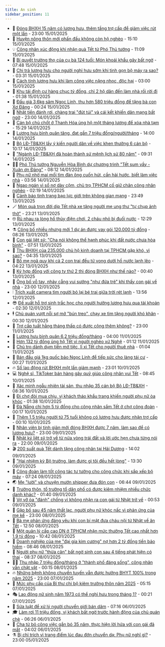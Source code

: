 ```yaml
---
title: An sinh
sidebar_position: 11
---
```


<!-- dantri-an-sinh:START -->
- 👺 [Đóng BHXH 15 năm có lương hưu, thêm tầng trợ cấp để giảm việc rút một lần](https://dantri.com.vn/an-sinh/dong-bhxh-15-nam-co-luong-huu-them-tang-tro-cap-de-giam-viec-rut-mot-lan-20250115202706952.htm) - 23:00 15/01/2025
- 👀 [Huyện nông thôn mới phấn đấu không còn hộ nghèo](https://dantri.com.vn/an-sinh/huyen-nong-thon-moi-phan-dau-khong-con-ho-ngheo-20250115185336553.htm) - 15:10 15/01/2025
- 💡 [Công nhân xúc động khi nhận quà Tết từ Phó Thủ tướng](https://dantri.com.vn/an-sinh/cong-nhan-xuc-dong-khi-nhan-qua-tet-tu-pho-thu-tuong-20250115165110820.htm) - 11:09 15/01/2025
- 💄 [Bí quyết trường thọ của cụ bà 124 tuổi: Món khoái khẩu gây bất ngờ](https://dantri.com.vn/an-sinh/bi-quyet-truong-tho-cua-cu-ba-124-tuoi-mon-khoai-khau-gay-bat-ngo-20250114221623834.htm) - 07:48 15/01/2025
- 🧠 [Chi trả lương hưu cho người nghỉ hưu sớm khi tinh gọn bộ máy ra sao?](https://dantri.com.vn/an-sinh/chi-tra-luong-huu-cho-nguoi-nghi-huu-som-khi-tinh-gon-bo-may-ra-sao-20250115102109307.htm) - 03:31 15/01/2025
- 🫣 [Cách tính lương hưu khi làm công việc nặng nhọc, độc hại](https://dantri.com.vn/an-sinh/cach-tinh-luong-huu-khi-lam-cong-viec-nang-nhoc-doc-hai-20250114144542432.htm) - 03:00 15/01/2025
- 🥸 [Khu tái định cư hàng chục tỷ đồng, chỉ 2 hộ dân đến làm nhà rồi rời đi](https://dantri.com.vn/an-sinh/khu-tai-dinh-cu-hang-chuc-ty-dong-chi-2-ho-dan-den-lam-nha-roi-roi-di-20250114085050352.htm) - 01:38 15/01/2025
- 🤭 [Đấu giá 3,6kg sâm Ngọc Linh, thu hơn 580 triệu đồng để tặng bà con Xơ Đăng](https://dantri.com.vn/an-sinh/dau-gia-36kg-sam-ngoc-linh-thu-hon-580-trieu-dong-de-tang-ba-con-xo-dang-20250114192527199.htm) - 00:24 15/01/2025
- 💂 [Nhặt tiền đánh rơi, chàng trai &quot;đút túi&quot; và cái kết khiến dân mạng bất ngờ](https://dantri.com.vn/an-sinh/nhat-tien-danh-roi-chang-trai-dut-tui-va-cai-ket-khien-dan-mang-bat-ngo-20250114181444272.htm) - 23:00 14/01/2025
- 🦣 [Cán bộ chủ chốt ở Thanh Hóa ủng hộ một tháng lương để xóa nhà tạm](https://dantri.com.vn/an-sinh/can-bo-chu-chot-o-thanh-hoa-ung-ho-mot-thang-luong-de-xoa-nha-tam-20250114191323766.htm) - 15:29 14/01/2025
- 🧰 [Lương hưu bình quân tăng, đạt gần 7 triệu đồng/người/tháng](https://dantri.com.vn/an-sinh/luong-huu-binh-quan-tang-dat-gan-7-trieu-dongnguoithang-20250114202149484.htm) - 14:00 14/01/2025
- 🤩 [Bộ LĐ-TB&amp;XH lấy ý kiến người dân về việc khen thưởng 6 cán bộ](https://dantri.com.vn/an-sinh/bo-ld-tbxh-lay-y-kien-nguoi-dan-ve-viec-khen-thuong-6-can-bo-20250114163921319.htm) - 10:17 14/01/2025
- 🤖 [&quot;Ngành LĐ-TB&amp;XH đã hoàn thành sứ mệnh lịch sử 80 năm&quot;](https://dantri.com.vn/an-sinh/nganh-ld-tbxh-da-hoan-thanh-su-menh-lich-su-80-nam-20250114160116683.htm) - 09:31 14/01/2025
- 🧑‍💻 [Phó Thủ tướng Nguyễn Hòa Bình dự chương trình &quot;Tết sum vầy - Xuân ơn Đảng&quot;](https://dantri.com.vn/an-sinh/pho-thu-tuong-nguyen-hoa-binh-du-chuong-trinh-tet-sum-vay-xuan-on-dang-20250114143311492.htm) - 08:12 14/01/2025
- 🦍 [Phụ nữ nhờ mai mối tìm đàn ông cuốn hút, cần hài hước, biết làm việc nhà](https://dantri.com.vn/an-sinh/phu-nu-nho-mai-moi-tim-dan-ong-cuon-hut-can-hai-huoc-biet-lam-viec-nha-20250113115543563.htm) - 03:56 14/01/2025
- 🦆 [Ngao ngán vì sổ nợ dày cộm, chủ trọ TPHCM cố giữ chân công nhân nghèo](https://dantri.com.vn/an-sinh/ngao-ngan-vi-so-no-day-com-chu-tro-tphcm-co-giu-chan-cong-nhan-ngheo-20250113174628980.htm) - 02:19 14/01/2025
- 🌊 [Cảnh báo tình trạng bạo lực giới trên không gian mạng](https://dantri.com.vn/an-sinh/canh-bao-tinh-trang-bao-luc-gioi-tren-khong-gian-mang-20250113194319454.htm) - 23:49 13/01/2025
- 🪄 [Món quà trọn đời dịp Tết nhà xe tặng người mẹ ung thư &quot;tự chụp ảnh thờ&quot;](https://dantri.com.vn/an-sinh/mon-qua-tron-doi-dip-tet-nha-xe-tang-nguoi-me-ung-thu-tu-chup-anh-tho-20250113224725581.htm) - 23:21 13/01/2025
- 🤓 [Rủ nhau ra lòng hồ thủy điện chơi, 2 cháu nhỏ bị đuối nước](https://dantri.com.vn/an-sinh/ru-nhau-ra-long-ho-thuy-dien-choi-2-chau-nho-bi-duoi-nuoc-20250113183728873.htm) - 12:29 13/01/2025
- ⚗️ [Công bố nhiều nhưng mới 1 dự án được vay gói 120.000 tỷ đồng](https://dantri.com.vn/an-sinh/cong-bo-nhieu-nhung-moi-1-du-an-duoc-vay-goi-120000-ty-dong-20250113120748242.htm) - 08:26 13/01/2025
- 💃 [Con gái liệt sỹ: &quot;Cha nói không thể hạnh phúc khi đất nước chưa hòa bình&quot;](https://dantri.com.vn/an-sinh/con-gai-liet-sy-cha-noi-khong-the-hanh-phuc-khi-dat-nuoc-chua-hoa-binh-20250113134409535.htm) - 07:51 13/01/2025
- 💼 [Thu BHXH của 235.000 chủ hộ kinh doanh tại TPHCM gặp khó, vì sao?](https://dantri.com.vn/an-sinh/thu-bhxh-cua-235000-chu-ho-kinh-doanh-tai-tphcm-gap-kho-vi-sao-20250113101248993.htm) - 04:35 13/01/2025
- 🤖 [Bố mẹ ngã quỵ khi cả 2 con trai đều tử vong dưới hồ nước lạnh lẽo](https://dantri.com.vn/an-sinh/bo-me-nga-quy-khi-ca-2-con-trai-deu-tu-vong-duoi-ho-nuoc-lanh-leo-20250113101151502.htm) - 04:22 13/01/2025
- 🧐 [Ký hợp đồng với công ty thứ 2 thì đóng BHXH như thế nào?](https://dantri.com.vn/an-sinh/ky-hop-dong-voi-cong-ty-thu-2-thi-dong-bhxh-nhu-the-nao-20250111181224361.htm) - 00:40 13/01/2025
- 💯 [Ông bố vỗ tay, nhảy cẫng vui sướng &quot;như đứa trẻ&quot; khi thấy con gái về nhà](https://dantri.com.vn/an-sinh/ong-bo-vo-tay-nhay-cang-vui-suong-nhu-dua-tre-khi-thay-con-gai-ve-nha-20250112021947687.htm) - 23:00 12/01/2025
- 🕯 [Trích xuất camera tìm người bỏ lại bé trai giữa trời rét lạnh](https://dantri.com.vn/an-sinh/trich-xuat-camera-tim-nguoi-bo-lai-be-trai-giua-troi-ret-lanh-20250112160334614.htm) - 13:56 12/01/2025
- 😎 [Đề xuất hỗ trợ sinh trắc học cho người hưởng lương hưu qua tài khoản](https://dantri.com.vn/an-sinh/de-xuat-ho-tro-sinh-trac-hoc-cho-nguoi-huong-luong-huu-qua-tai-khoan-20250111205740100.htm) - 02:30 12/01/2025
- 🕴 [Chủ quán vượt nỗi sợ mở &quot;bún treo&quot;, chạy xe tìm tặng người khó khăn](https://dantri.com.vn/an-sinh/chu-quan-vuot-noi-so-mo-bun-treo-chay-xe-tim-tang-nguoi-kho-khan-20250111163847063.htm) - 00:30 12/01/2025
- 🤖 [Trợ cấp tuất hằng tháng thấp có được cộng thêm không?](https://dantri.com.vn/an-sinh/tro-cap-tuat-hang-thang-thap-co-duoc-cong-them-khong-20250111172701381.htm) - 23:00 11/01/2025
- 🤡 [Lương hưu bình quân 6,2 triệu đồng/tháng](https://dantri.com.vn/an-sinh/luong-huu-binh-quan-62-trieu-dongthang-20250111091726881.htm) - 04:00 11/01/2025
- 💪 [Hơn 132 tỷ đồng ủng hộ Tết vì người nghèo xứ Nghệ](https://dantri.com.vn/an-sinh/hon-132-ty-dong-ung-ho-tet-vi-nguoi-ngheo-xu-nghe-20250111011004974.htm) - 01:12 11/01/2025
- 🌝 [Chủ trọ dành dụm tiền mở tiệc, lì xì Tết cho người thuê nhà](https://dantri.com.vn/an-sinh/chu-tro-danh-dum-tien-mo-tiec-li-xi-tet-cho-nguoi-thue-nha-20250110183327377.htm) - 01:04 11/01/2025
- 🤩 [Bán đấu giá 1kg quốc bảo Ngọc Linh để tiếp sức cho làng tái cư](https://dantri.com.vn/an-sinh/ban-dau-gia-1kg-quoc-bao-ngoc-linh-de-tiep-suc-cho-lang-tai-cu-20250110170642104.htm) - 00:27 11/01/2025
- 🔥 [Số lao động rút BHXH một lần giảm mạnh](https://dantri.com.vn/an-sinh/so-lao-dong-rut-bhxh-mot-lan-giam-manh-20250110174945015.htm) - 23:01 10/01/2025
- 💻 [Nghệ sĩ, TikToker bán hàng gây quỹ giúp công nhân vui Tết](https://dantri.com.vn/an-sinh/nghe-si-tiktoker-ban-hang-gay-quy-giup-cong-nhan-vui-tet-20250110144411528.htm) - 08:45 10/01/2025
- 💄 [Xác minh ngẫu nhiên tài sản, thu nhập 35 cán bộ Bộ LĐ-TB&amp;XH](https://dantri.com.vn/an-sinh/xac-minh-ngau-nhien-tai-san-thu-nhap-35-can-bo-bo-ld-tbxh-20250110145446205.htm) - 08:36 10/01/2025
- 🦆 [Đi chợ đòi mua chịu, vị khách tháo khẩu trang khiến người phụ nữ òa khóc](https://dantri.com.vn/an-sinh/di-cho-doi-mua-chiu-vi-khach-thao-khau-trang-khien-nguoi-phu-nu-oa-khoc-20250109163904784.htm) - 01:38 10/01/2025
- 🐲 [Đà Nẵng chi hơn 5 tỷ đồng cho công nhân sắm Tết ở chợ công đoàn](https://dantri.com.vn/an-sinh/da-nang-chi-hon-5-ty-dong-cho-cong-nhan-sam-tet-o-cho-cong-doan-20250109205621705.htm) - 00:17 10/01/2025
- 🥷 [Thêm 1,5 triệu người từ 75 tuổi không có lương hưu được nhận trợ cấp](https://dantri.com.vn/an-sinh/them-15-trieu-nguoi-tu-75-tuoi-khong-co-luong-huu-duoc-nhan-tro-cap-20250109205611723.htm) - 00:10 10/01/2025
- 💯 [Nhân viên bị tinh giản mới đóng BHXH được 7 năm, làm sao để có lương hưu?](https://dantri.com.vn/an-sinh/nhan-vien-bi-tinh-gian-moi-dong-bhxh-duoc-7-nam-lam-sao-de-co-luong-huu-20250109102756775.htm) - 23:00 09/01/2025
- 🧐 [Nhật ký liệt sỹ trở về từ nửa vòng trái đất và lời ước hẹn chưa từng nói ra](https://dantri.com.vn/an-sinh/nhat-ky-liet-sy-tro-ve-tu-nua-vong-trai-dat-va-loi-uoc-hen-chua-tung-noi-ra-20250107193427270.htm) - 22:00 09/01/2025
- 🎬 [200 suất quà Tết dành tặng công nhân tại Hải Dương](https://dantri.com.vn/an-sinh/200-suat-qua-tet-danh-tang-cong-nhan-tai-hai-duong-20250109203016178.htm) - 14:02 09/01/2025
- 🦍 [&quot;Hai nhiệm kỳ Bộ trưởng, làm được gì tôi đều hết lòng&quot;](https://dantri.com.vn/an-sinh/hai-nhiem-ky-bo-truong-lam-duoc-gi-toi-deu-het-long-20250109185035759.htm) - 13:30 09/01/2025
- 🫶 [Công đoàn làm tốt công tác tư tưởng cho công chức khi sắp xếp bộ máy](https://dantri.com.vn/an-sinh/cong-doan-lam-tot-cong-tac-tu-tuong-cho-cong-chuc-khi-sap-xep-bo-may-20250109132840960.htm) - 07:24 09/01/2025
- 🌏 [Mẹ &quot;lười&quot; và chuyện mướn shipper đưa đón con](https://dantri.com.vn/an-sinh/me-luoi-va-chuyen-muon-shipper-dua-don-con-20250109112711869.htm) - 06:44 09/01/2025
- 🫣 [Trưởng thôn, tổ trưởng tổ dân phố có được kiêm nhiệm nhiều chức danh khác?](https://dantri.com.vn/an-sinh/truong-thon-to-truong-to-dan-pho-co-duoc-kiem-nhiem-nhieu-chuc-danh-khac-20250108151211663.htm) - 01:40 09/01/2025
- 🥰 [Vợ vỡ òa &quot;đánh&quot; chồng vì không nhận ra con gái từ Nhật trở về](https://dantri.com.vn/an-sinh/vo-vo-oa-danh-chong-vi-khong-nhan-ra-con-gai-tu-nhat-tro-ve-20250108151740568.htm) - 00:53 09/01/2025
- 🎊 [Gặp bố sau 45 năm thất lạc, người phụ nữ khóc nấc vì phản ứng của mẹ kế](https://dantri.com.vn/an-sinh/gap-bo-sau-45-nam-that-lac-nguoi-phu-nu-khoc-nac-vi-phan-ung-cua-me-ke-20250108174210479.htm) - 23:00 08/01/2025
- 💄 [Bà mẹ phản ứng đáng yêu khi con bí mật đưa cháu nội từ Nhật về ăn Tết](https://dantri.com.vn/an-sinh/ba-me-phan-ung-dang-yeu-khi-con-bi-mat-dua-chau-noi-tu-nhat-ve-an-tet-20250108180540986.htm) - 12:50 08/01/2025
- 👹 [Một quản lý cấp cao DN ở TPHCM nhận mức thưởng Tết cao nhất hơn 1,9 tỷ đồng](https://dantri.com.vn/xa-hoi/mot-quan-ly-cap-cao-dn-o-tphcm-nhan-muc-thuong-tet-cao-nhat-hon-19-ty-dong-20250108173656301.htm) - 10:42 08/01/2025
- 💯 [Doanh nghiệp của mẹ &quot;đại gia kim cương&quot; nợ hơn 2 tỷ đồng tiền bảo hiểm](https://dantri.com.vn/an-sinh/doanh-nghiep-cua-me-dai-gia-kim-cuong-no-hon-2-ty-dong-tien-bao-hiem-20250108152103269.htm) - 08:46 08/01/2025
- 📝 [Người phụ nữ &quot;thừa cân&quot; bất ngờ sinh con sau 4 tiếng phát hiện có thai](https://dantri.com.vn/an-sinh/nguoi-phu-nu-thua-can-bat-ngo-sinh-con-sau-4-tieng-phat-hien-co-thai-20250108152710641.htm) - 08:37 08/01/2025
- 👨‍🏫 [Thu nhập 7 triệu đồng/tháng ở &quot;thành phố đáng sống&quot;, công nhân vẫn chật vật](https://dantri.com.vn/an-sinh/thu-nhap-7-trieu-dongthang-o-thanh-pho-dang-song-cong-nhan-van-chat-vat-20250107184901392.htm) - 00:15 08/01/2025
- 🔥 [Những bệnh không chuyển tuyến vẫn được hưởng BHYT 100% trong năm 2025](https://dantri.com.vn/an-sinh/nhung-benh-khong-chuyen-tuyen-van-duoc-huong-bhyt-100-trong-nam-2025-20250107125759644.htm) - 23:00 07/01/2025
- 🧰 [Mức phụ cấp của Bí thư chi bộ kiêm trưởng thôn năm 2025](https://dantri.com.vn/an-sinh/muc-phu-cap-cua-bi-thu-chi-bo-kiem-truong-thon-nam-2025-20250107120019933.htm) - 05:15 07/01/2025
- 🎭 [Lao động nữ sinh năm 1973 có thể nghỉ hưu trong tháng 1?](https://dantri.com.vn/an-sinh/lao-dong-nu-sinh-nam-1973-co-the-nghi-huu-trong-thang-1-20250106171230259.htm) - 00:21 07/01/2025
- 🔭 [Sửa luật để xử lý người chuyển giới bán dâm](https://dantri.com.vn/an-sinh/sua-luat-de-xu-ly-nguoi-chuyen-gioi-ban-dam-20250106140602508.htm) - 07:16 06/01/2025
- 🎓 [Làm rơi 11 triệu đồng, vị khách bất ngờ trước hành động của chủ quán chè](https://dantri.com.vn/an-sinh/lam-roi-11-trieu-dong-vi-khach-bat-ngo-truoc-hanh-dong-cua-chu-quan-che-20250106125339337.htm) - 06:26 06/01/2025
- 🦅 [Cha từ bỏ công việc gắn bó 35 năm, thực hiện lời hứa với con gái đã mất](https://dantri.com.vn/an-sinh/cha-tu-bo-cong-viec-gan-bo-35-nam-thuc-hien-loi-hua-voi-con-gai-da-mat-20250106104347602.htm) - 04:02 06/01/2025
- ⚗️ [Bị chỉ trích vì trang điểm lúc đau đớn chuyển dạ: Phụ nữ nghĩ gì?](https://dantri.com.vn/an-sinh/bi-chi-trich-vi-trang-diem-luc-dau-don-chuyen-da-phu-nu-nghi-gi-20250105190911887.htm) - 23:00 05/01/2025<!-- dantri-an-sinh:END -->
